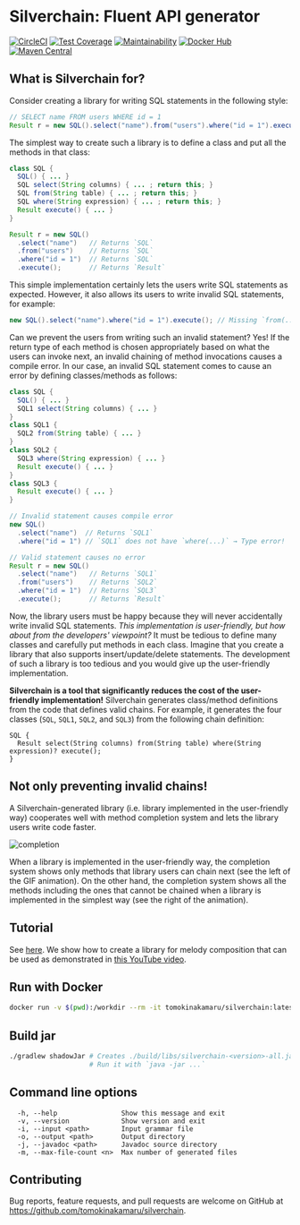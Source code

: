 # Silverchain: Fluent API generator

[![CircleCI](https://circleci.com/gh/tomokinakamaru/silverchain.svg?style=shield)](https://circleci.com/gh/tomokinakamaru/silverchain)
[![Test Coverage](https://api.codeclimate.com/v1/badges/66d803605f5b2de0c000/test_coverage)](https://codeclimate.com/github/tomokinakamaru/silverchain/test_coverage)
[![Maintainability](https://api.codeclimate.com/v1/badges/66d803605f5b2de0c000/maintainability)](https://codeclimate.com/github/tomokinakamaru/silverchain/maintainability)
[![Docker Hub](https://img.shields.io/badge/docker-ready-blue.svg)](https://hub.docker.com/r/tomokinakamaru/silverchain)
[![Maven Central](https://img.shields.io/maven-central/v/com.github.bannmann.maven.silverchain/silverchain-maven-plugin?label=maven%20central&color=informational)](https://maven-badges.herokuapp.com/maven-central/io.github.tomokinakamaru.silverchain/silverchain)

## What is Silverchain for?

Consider creating a library for writing SQL statements in the following style:

```java
// SELECT name FROM users WHERE id = 1
Result r = new SQL().select("name").from("users").where("id = 1").execute();
```

The simplest way to create such a library is to define a class and put all the methods in that class:

```java
class SQL {
  SQL() { ... }
  SQL select(String columns) { ... ; return this; }
  SQL from(String table) { ... ; return this; }
  SQL where(String expression) { ... ; return this; }
  Result execute() { ... }
}

Result r = new SQL()
  .select("name")   // Returns `SQL`
  .from("users")    // Returns `SQL`
  .where("id = 1")  // Returns `SQL`
  .execute();       // Returns `Result`
```

This simple implementation certainly lets the users write SQL statements as expected. However, it also allows its users to write invalid SQL statements, for example:

```java
new SQL().select("name").where("id = 1").execute(); // Missing `from(...)`
```

Can we prevent the users from writing such an invalid statement? Yes! If the return type of each method is chosen appropriately based on what the users can invoke next, an invalid chaining of method invocations causes a compile error. In our case, an invalid SQL statement comes to cause an error by defining classes/methods as follows:

```java
class SQL {
  SQL() { ... }
  SQL1 select(String columns) { ... }
}
class SQL1 {
  SQL2 from(String table) { ... }
}
class SQL2 {
  SQL3 where(String expression) { ... }
  Result execute() { ... }
}
class SQL3 {
  Result execute() { ... }
}

// Invalid statement causes compile error
new SQL()
  .select("name")  // Returns `SQL1`
  .where("id = 1") // `SQL1` does not have `where(...)` → Type error!

// Valid statement causes no error
Result r = new SQL()
  .select("name")   // Returns `SQL1`
  .from("users")    // Returns `SQL2`
  .where("id = 1")  // Returns `SQL3`
  .execute();       // Returns `Result`
```

Now, the library users must be happy because they will never accidentally write invalid SQL statements. *This implementation is user-friendly, but how about from the developers' viewpoint?* It must be tedious to define many classes and carefully put methods in each class. Imagine that you create a library that also supports insert/update/delete statements. The development of such a library is too tedious and you would give up the user-friendly implementation.

**Silverchain is a tool that significantly reduces the cost of the user-friendly implementation!** Silverchain generates class/method definitions from the code that defines valid chains. For example, it generates the four classes (`SQL`, `SQL1`, `SQL2`, and `SQL3`) from the following chain definition:

```
SQL {
  Result select(String columns) from(String table) where(String expression)? execute();
}
```

## Not only preventing invalid chains!

A Silverchain-generated library (i.e. library implemented in the user-friendly way) cooperates well with method completion system and lets the library users write code faster.

![completion](https://github.com/tomokinakamaru/silverchain/raw/main/doc/completion.gif)

When a library is implemented in the user-friendly way, the completion system shows only methods that library users can chain next (see the left of the GIF animation). On the other hand, the completion system shows all the methods including the ones that cannot be chained when a library is implemented in the simplest way (see the right of the animation).

## Tutorial

See [here](https://github.com/tomokinakamaru/silverchain/blob/main/doc/tutorial.md). We show how to create a library for melody composition that can be used as demonstrated in [this YouTube video](https://youtu.be/3fOn8cbhFZU).

## Run with Docker

```sh
docker run -v $(pwd):/workdir --rm -it tomokinakamaru/silverchain:latest
```

## Build jar

```sh
./gradlew shadowJar # Creates ./build/libs/silverchain-<version>-all.jar
                    # Run it with `java -jar ...`
```

## Command line options

```
  -h, --help                Show this message and exit
  -v, --version             Show version and exit
  -i, --input <path>        Input grammar file
  -o, --output <path>       Output directory
  -j, --javadoc <path>      Javadoc source directory
  -m, --max-file-count <n>  Max number of generated files
```

## Contributing

Bug reports, feature requests, and pull requests are welcome on GitHub at https://github.com/tomokinakamaru/silverchain.
